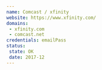 ```yaml
---
name: Comcast / xfinity
website: https://www.xfinity.com/
domains: 
 - xfinity.com
 - comcast.net
credentials: emailPass
status:
 state: OK
 date: 2017-12
---
```


